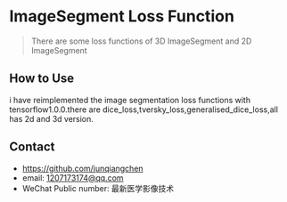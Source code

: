 # ImageSegment Loss Function
> There are some loss functions of 3D ImageSegment and 2D ImageSegment

## How to Use
i have reimplemented the image segmentation loss functions with tensorflow1.0.0.there are dice_loss,tversky_loss,generalised_dice_loss,all has 2d and 3d version.

## Contact
* https://github.com/junqiangchen
* email: 1207173174@qq.com
* WeChat Public number: 最新医学影像技术
